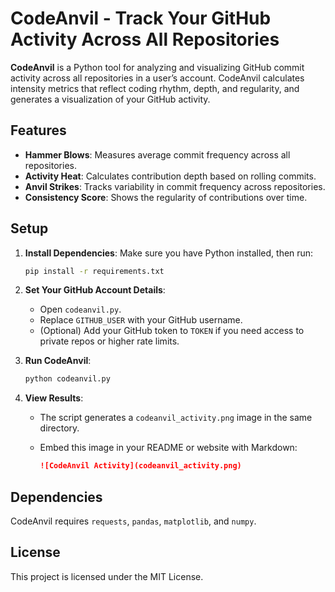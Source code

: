 # CodeAnvil - Track Your GitHub Activity Across All Repositories

**CodeAnvil** is a Python tool for analyzing and visualizing GitHub commit activity across all repositories in a user’s account. CodeAnvil calculates intensity metrics that reflect coding rhythm, depth, and regularity, and generates a visualization of your GitHub activity.

## Features

- **Hammer Blows**: Measures average commit frequency across all repositories.
- **Activity Heat**: Calculates contribution depth based on rolling commits.
- **Anvil Strikes**: Tracks variability in commit frequency across repositories.
- **Consistency Score**: Shows the regularity of contributions over time.

## Setup

1. **Install Dependencies**: Make sure you have Python installed, then run:

   ```bash
   pip install -r requirements.txt
   ```

2. **Set Your GitHub Account Details**:
   - Open `codeanvil.py`.
   - Replace `GITHUB_USER` with your GitHub username.
   - (Optional) Add your GitHub token to `TOKEN` if you need access to private repos or higher rate limits.

3. **Run CodeAnvil**:

   ```bash
   python codeanvil.py
   ```

4. **View Results**:
   - The script generates a `codeanvil_activity.png` image in the same directory.
   - Embed this image in your README or website with Markdown:

     ```markdown
     ![CodeAnvil Activity](codeanvil_activity.png)
     ```

## Dependencies

CodeAnvil requires `requests`, `pandas`, `matplotlib`, and `numpy`.

## License

This project is licensed under the MIT License.

